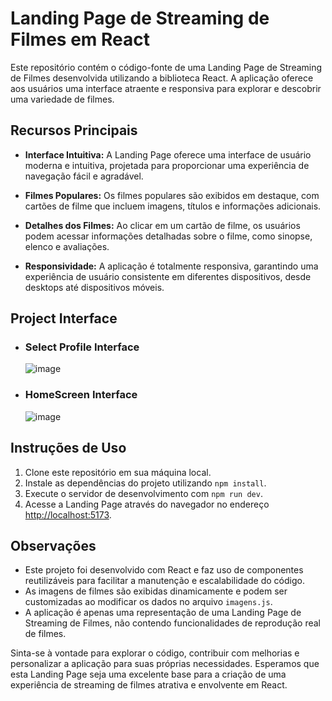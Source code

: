 # Landing Page de Streaming de Filmes em React

Este repositório contém o código-fonte de uma Landing Page de Streaming de Filmes desenvolvida utilizando a biblioteca React. A aplicação oferece aos usuários uma interface atraente e responsiva para explorar e descobrir uma variedade de filmes.

## Recursos Principais

- **Interface Intuitiva:** A Landing Page oferece uma interface de usuário moderna e intuitiva, projetada para proporcionar uma experiência de navegação fácil e agradável.

- **Filmes Populares:** Os filmes populares são exibidos em destaque, com cartões de filme que incluem imagens, títulos e informações adicionais.

- **Detalhes dos Filmes:** Ao clicar em um cartão de filme, os usuários podem acessar informações detalhadas sobre o filme, como sinopse, elenco e avaliações.

- **Responsividade:** A aplicação é totalmente responsiva, garantindo uma experiência de usuário consistente em diferentes dispositivos, desde desktops até dispositivos móveis.

## Project Interface
- ### Select Profile Interface
  ![image](https://firebasestorage.googleapis.com/v0/b/storage-1cbb2.appspot.com/o/Captura%20de%20tela%202023-08-07%20204610.png?alt=media&token=fb041c40-a95a-48ee-af50-7e60d94dd161)
- ### HomeScreen Interface
  ![image](https://firebasestorage.googleapis.com/v0/b/storage-1cbb2.appspot.com/o/Captura%20de%20tela%202023-08-07%20204640.png?alt=media&token=9db15fad-23a1-4696-af1d-8c30dc7439bf)

## Instruções de Uso

1. Clone este repositório em sua máquina local.
2. Instale as dependências do projeto utilizando `npm install`.
3. Execute o servidor de desenvolvimento com `npm run dev`.
4. Acesse a Landing Page através do navegador no endereço [http://localhost:5173](http://localhost:5173).

## Observações

- Este projeto foi desenvolvido com React e faz uso de componentes reutilizáveis para facilitar a manutenção e escalabilidade do código.
- As imagens de filmes são exibidas dinamicamente e podem ser customizadas ao modificar os dados no arquivo `imagens.js`.
- A aplicação é apenas uma representação de uma Landing Page de Streaming de Filmes, não contendo funcionalidades de reprodução real de filmes.

Sinta-se à vontade para explorar o código, contribuir com melhorias e personalizar a aplicação para suas próprias necessidades. Esperamos que esta Landing Page seja uma excelente base para a criação de uma experiência de streaming de filmes atrativa e envolvente em React.

